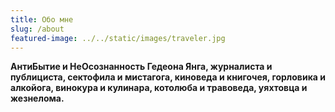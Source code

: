 ```yaml
---
title: Обо мне
slug: /about
featured-image: ../../static/images/traveler.jpg
---
```

**АнтиБытие и НеОсознанность Гедеона
Янга, журналиста и публициста, сектофила и мистагога, киноведа и книгочея,
горловика и алкойога, винокура и кулинара, котолюба и травоведа, уяхтовца и
жезнелома.**
